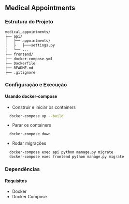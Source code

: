## Medical Appointments

### Estrutura do Projeto
```bash
medical_appointments/
├── api/
│   ├── appointments/
│   ├   ├───settings.py
│   └── ...
├── frontend/
├── docker-compose.yml
├── Dockerfile
├── README.md
├── .gitignore
```

### Configuração e Execução
  #### Usando docker-compose
  - Construir e iniciar os containers
  ```bash
    docker-compose up --build
  ```
  - Parar os containers
  ```bash
    docker-compose down
  ```
  - Rodar migrações
  ```bash
    docker-compose exec api python manage.py migrate
    docker-compose exec frontend python manage.py migrate
  ```

### Dependências
  #### Requisitos
  - Docker
  - Docker Compose

